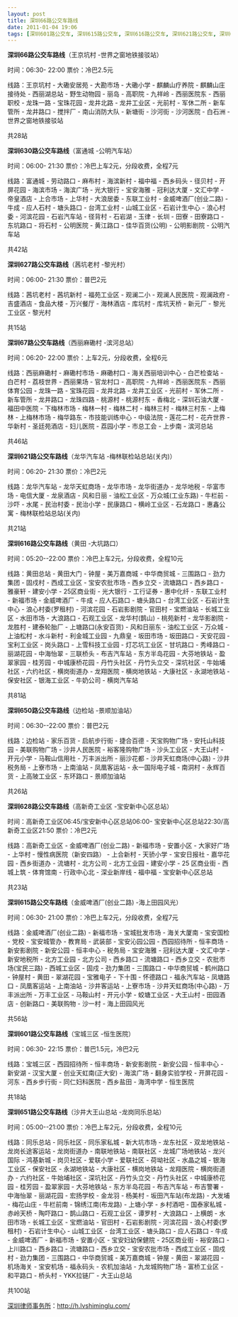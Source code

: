 ```yaml
---
layout: post
title: 深圳66路公交车路线
date: 2011-01-04 19:06
tags: [深圳601路公交车, 深圳615路公交车, 深圳616路公交车, 深圳621路公交车, 深圳627路公交车, 深圳628路公交车, 深圳630路公交车, 深圳650路公交车, 深圳651路公交车, 深圳67路公交车, 深圳公交车, 深圳分类信息网站]
---
```

<strong>深圳66路公交车路线</strong>（王京坑村 -世界之窗地铁接驳站）

时间：06:30- 22:00  票价：冷巴2.5元

线路：王京坑村 - 大磡安居苑 - 大勘市场 - 大磡小学 - 麒麟山疗养院 - 麒麟山庄接待处 - 西丽湖总站 - 野生动物园 - 丽岛 - 高职院 - 九祥岭 - 西丽医院东 - 西丽职校 - 龙珠一路 - 宝珠花园 - 龙井北路 - 龙井工业区 - 光前村 - 军休二所 - 新车管所 - 龙井路口 - 搅拌厂 - 南山消防大队 - 新塘街 - 沙河街 - 沙河医院 - 白石洲 - 世界之窗地铁接驳站

共28站

<strong>深圳630路公交车路线</strong>（富通城 -公明汽车站）

时间：06:00- 21:30  票价：冷巴上车2元，分段收费，全程7元

线路：富通城 - 劳动路口 - 麻布村 - 海滨新村 - 福中福 - 西乡码头 - 径贝村 - 开屏花园 - 海滨市场 - 海滨广场 - 光大银行 - 宝安海雅 - 冠利达大厦 - 文汇中学 - 帝皇酒店 - 上合市场 - 上华村 - 大浪居委 - 东联工业村 - 金威啤酒厂(创业二路) - 牛成 - 应人石村 - 塘头路口 - 台湾工业村 - 山城工业区 - 石岩计生中心 - 浪心村委 - 河滨花园 - 石岩汽车站 - 径背村 - 石岩湖 - 玉律 - 长圳 - 田寮 - 田寮路口 - 东坑路口 - 将石村 - 公明医院 - 黄江路口 - 佳华百货(公明) - 公明影剧院 - 公明汽车站

共42站

<strong>深圳627路公交车路线</strong>（茜坑老村 -黎光村）

时间：06:00- 21:30  票价：普巴2元

线路：茜坑老村 - 茜坑新村 - 福苑工业区 - 观澜二小 - 观澜人民医院 - 观澜政府 - 吉盛酒店 - 食品大楼 - 万兴餐厅 - 海林酒店 - 库坑村 - 库坑天桥 - 新元厂 - 黎光工业区 - 黎光村

共15站

<strong>深圳67路公交车路线</strong>（西丽麻磡村 -滨河总站）

时间：06:20- 22:00  票价：上车2元，分段收费，全程6元

线路：西丽麻磡村 - 麻磡村市场 - 麻磡村口 - 海关西丽培训中心 - 白芒检查站 - 白芒村 - 荔枝世界 - 西丽果场 - 官龙村口 - 高职院 - 九祥岭 - 西丽医院东 - 西丽体育公园 - 龙珠一路 - 宝珠花园 - 龙井北路 - 龙井工业区 - 光前村 - 军休二所 - 新车管所 - 龙井路口 - 龙珠四路 - 桃源村 - 桃源村东 - 香梅北 - 深圳石油大厦 - 福田中医院 - 下梅林市场 - 梅林一村 - 梅林二村 - 梅林三村 - 梅林三村东 - 上梅林 - 上梅林市场 - 梅华路东 - 市技能训练中心 - 中级法院 - 莲花二村 - 花卉世界 - 华新村 - 圣廷苑酒店 - 妇儿医院 - 荔园小学 - 市总工会 - 上步南 - 滨河总站

共46站

<strong>深圳621路公交车路线</strong>（龙华汽车站 -梅林联检站总站(关内)）

时间：06:20- 21:30  票价：冷巴2元

线路：龙华汽车站 - 龙华天虹商场 - 龙华市场 - 龙华街道办 - 龙华地税 - 华富市场 - 电信大厦 - 龙泉酒店 - 风和日丽 - 油松工业区 - 万众城(工业东路) - 牛栏前 - 沙吓 - 水尾 - 民治村委 - 民治小学 - 民康路口 - 横岭工业区 - 石龙路口 - 惠鑫公寓 - 梅林联检站总站(关内)

共21站

<strong>深圳616路公交车路线</strong>（黄田 -大坑路口）

时间：05:20--22:00  票价：冷巴上车2元，分段收费，全程10元

线路：黄田总站 - 黄田大门 - 钟屋 - 美万嘉商城 - 中华商贸城 - 三围路口 - 劲力集团 - 固戍村 - 西成工业区 - 宝安农批市场 - 西乡立交 - 流塘路口 - 西乡路口 - 雅豪轩 - 建安小学 - 25区商业街 - 光大银行 - 工行证券 - 惠中化纤 - 东联工业村 - 新福市场 - 金威啤酒厂 - 牛成 - 应人石路口 - 塘头路口 - 台湾工业区 - 石岩计生中心 - 浪心村委(罗租村) - 河滨花园 - 石岩影剧院 - 官田村 - 宝燃油站 - 长城工业区 - 水田市场 - 大浪路口 - 石观工业区 - 龙华村(鹊山) - 桃苑新村 - 龙华影剧院 - 龙胜村 - 建泰轮胎厂 - 上塘路口(永安百货) - 风和日丽东 - 油松工业区 - 万众城 - 上油松村 - 水斗新村 - 利金城工业园 - 九鼎皇 - 坂田市场 - 坂田路口 - 天安花园 - 宝利工业区 - 岗头路口 - 上雪科技工业园 - 灯芯坑工业区 - 甘坑路口 - 秀峰路口 - 丽湖花园 - 中海怡翠 - 三联桥头 - 布吉汽车站 - 东方半岛花园 - 大芬地铁站 - 盈翠家园 - 桂芳园 - 中城康桥花园 - 丹竹头社区 - 丹竹头立交 - 深坑社区 - 牛始埔社区 - 六约社区 - 横岗街道办 - 龙翔医院 - 横岗地铁站 - 大康社区 - 永湖地铁站 - 保安社区 - 银海工业区 - 牛奶公司 - 横岗汽车站

共81站

<strong>深圳650路公交车路线</strong>（边检站 -景顺加油站）

时间：06:30--22:00  票价：普巴2元

线路：边检站 - 家乐百货 - 启航步行街 - 捷合百德 - 天宝购物广场 - 安托山科技园 - 美联购物广场 - 沙井人民医院 - 裕客隆购物广场 - 沙头工业区 - 大王山村 - 开元小学 - 马鞍山信用社 - 万丰派出所 - 丽沙花都 - 沙井天虹商场(中心路) - 沙井税务局 - 上寮市场 - 上南油站 - 凤凰客运站 - 永一国际电子城 - 南洞村 - 永辉百货 - 上高陂工业区 - 东环路口 - 景顺加油站

共26站

<strong>深圳628路公交车路线</strong>（高新奇工业区 -宝安新中心区总站）

时间：高新奇工业区06:45/宝安新中心区总站06:00- 宝安新中心区总站22:30/高新奇工业区21:50  票价：冷巴2元

线路：高新奇工业区 - 金威啤酒厂(创业二路) - 新福市场 - 安置小区 - 大家好广场 - 上华村 - 慢性病医院（新安四路） - 上合新村 - 天骄小学 - 宝安日报社 - 嘉华花园 - 西乡街道办 - 流塘村 - 北方公司 - 北方工业园 - 建安小学 - 25 区商业街 - 西城上筑 - 体育馆南 - 行政中心北 - 深业新岸线 - 福中福 - 宝安新中心区总站

共23站

<strong>深圳615路公交车路线</strong>（金威啤酒厂(创业二路) -海上田园风光）

时间：06:30- 21:00  票价：冷巴上车2元，分段收费，全程7元

线路：金威啤酒厂(创业二路) - 新福市场 - 宝城批发市场 - 海关大厦南 - 宝安国检 - 党校 - 宝安城管办 - 教育局 - 武装部 - 宝安沁园公园 - 西园招待所 - 恒丰商场 - 新安影剧院 - 新安公园 - 恒丰中心 - 税务局 - 宝安海雅 - 冠利达大厦 - 文汇中学 - 新安地税所 - 北方工业园 - 北方公司 - 西乡路口 - 流塘路口 - 西乡立交 - 农批市场(宝民三路) - 西城工业区 - 固戍 - 劲力集团 - 三围路口 - 中华商贸城 - 鹤州路口 - 钟屋村 - 黄田 - 翠湖花园 - 宝雅电子 - 下十围 - 怀德路口 - 福永汽车站 - 凤塘路口 - 凤凰客运站 - 上南油站 - 沙井客运站 - 上寮市场 - 沙井天虹商场(中心路) - 万丰派出所 - 万丰工业区 - 马鞍山村 - 开元小学 - 蛟塘工业区 - 大王山村 - 田园酒店 - 创新路口 - 美联购物 - 沙一村 - 海上田园风光

共56站

<strong>深圳601路公交车路线</strong>（宝城三区 -恒生医院）

时间：06:30- 22:15  票价：普巴1.5元，冷巴2元

线路：宝城三区 - 西园招待所 - 恒丰商场 - 新安影剧院 - 新安公园 - 恒丰中心 - 新安湖 - 汉宝大厦 - 创业天虹南(正大安) - 海滨广场 - 翻身实验学校 - 开屏花园 - 河东 - 西乡步行街 - 同仁妇科医院 - 西乡盐田 - 海湾中学 - 恒生医院

共18站

<strong>深圳651路公交车路线</strong>（沙井大王山总站 -龙岗同乐总站）

时间：05:00--21:00  票价：冷巴上车2元，分段收费，全程10元

线路：同乐总站 - 同乐社区 - 同乐家私城 - 新大坑市场 - 龙东社区 - 双龙地铁站 - 龙岗长途客运站 - 龙岗街道办 - 南联地铁站 - 南联社区 - 龙城广场地铁站 - 龙兴国际 - 鸿基新城 - 岗贝社区 - 爱联小学 - 爱联社区 - 荷坳社区 - 水晶之城 - 银海工业区 - 保安社区 - 永湖地铁站 - 大康社区 - 横岗地铁站 - 龙翔医院 - 横岗街道办 - 六约社区 - 牛始埔社区 - 深坑社区 - 丹竹头立交 - 丹竹头社区 - 中城康桥花园 - 桂芳园 - 盈翠家园 - 大芬地铁站 - 东方半岛花园 - 布吉汽车站 - 布吉警署 - 中海怡翠 - 丽湖花园 - 宏扬学校 - 金龙羽 - 杨美村 - 坂田汽车站(布龙路) - 大发埔 - 梅花山庄 - 牛栏前南 - 锦绣江南(布龙路) - 上塘小学 - 乡村酒吧 - 国泰家私城 - 赤岭天桥 - 陶吓路口 - 鹊山路口 - 石观工业区 - 谭罗村 - 大浪路口 - 上横朗 - 水田市场 - 长城工业区 - 宝燃油站 - 官田村 - 石岩影剧院 - 河滨花园 - 浪心村委(罗租村) - 石岩计生中心 - 山城工业区 - 台湾工业区 - 塘头路口 - 应人石路口 - 牛成 - 金威啤酒厂 - 新福市场 - 安置小区 - 宝安妇幼保健院 - 25区商业街 - 裕安路口 - 上川路口 - 西乡路口 - 流塘路口 - 西乡立交 - 宝安农批市场 - 西成工业区 - 固戍村 - 劲力集团 - 三围路口 - 中华商贸城 - 美万嘉商城 - 钟屋 - 黄田 - 翠湖花园 - 机场海关 - 宝安机场 - 福永码头 - 农机加油站 - 九龙城购物广场 - 富桥工业区 - 和平路口 - 桥头村 - YKK拉链厂 - 大王山总站

共100站

<a href="http://h.lvshiminglu.com/">深圳律师事务所</a>：<a href="http://h.lvshiminglu.com/">http://h.lvshiminglu.com/</a>

